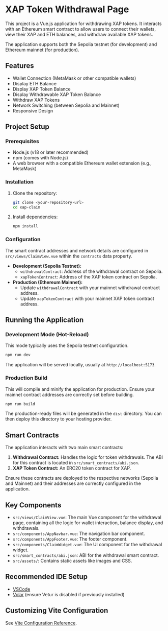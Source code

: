 # XAP Token Withdrawal Page

This project is a Vue.js application for withdrawing XAP tokens. It interacts with an Ethereum smart contract to allow users to connect their wallets, view their XAP and ETH balances, and withdraw available XAP tokens.

The application supports both the Sepolia testnet (for development) and Ethereum mainnet (for production).

## Features

- Wallet Connection (MetaMask or other compatible wallets)
- Display ETH Balance
- Display XAP Token Balance
- Display Withdrawable XAP Token Balance
- Withdraw XAP Tokens
- Network Switching (between Sepolia and Mainnet)
- Responsive Design

## Project Setup

### Prerequisites

- Node.js (v18 or later recommended)
- npm (comes with Node.js)
- A web browser with a compatible Ethereum wallet extension (e.g., MetaMask)

### Installation

1.  Clone the repository:

    ```sh
    git clone <your-repository-url>
    cd xap-claim
    ```

2.  Install dependencies:
    ```sh
    npm install
    ```

### Configuration

The smart contract addresses and network details are configured in `src/views/ClaimView.vue` within the `contracts` data property.

- **Development (Sepolia Testnet):**
  - `withdrawalContract`: Address of the withdrawal contract on Sepolia.
  - `xapTokenContract`: Address of the XAP token contract on Sepolia.
- **Production (Ethereum Mainnet):**
  - Update `withdrawalContract` with your mainnet withdrawal contract address.
  - Update `xapTokenContract` with your mainnet XAP token contract address.

## Running the Application

### Development Mode (Hot-Reload)

This mode typically uses the Sepolia testnet configuration.

```sh
npm run dev
```

The application will be served locally, usually at `http://localhost:5173`.

### Production Build

This will compile and minify the application for production. Ensure your mainnet contract addresses are correctly set before building.

```sh
npm run build
```

The production-ready files will be generated in the `dist` directory. You can then deploy this directory to your hosting provider.

## Smart Contracts

The application interacts with two main smart contracts:

1.  **Withdrawal Contract:** Handles the logic for token withdrawals. The ABI for this contract is located in `src/smart_contracts/abi.json`.
2.  **XAP Token Contract:** An ERC20 token contract for XAP.

Ensure these contracts are deployed to the respective networks (Sepolia and Mainnet) and their addresses are correctly configured in the application.

## Key Components

- `src/views/ClaimView.vue`: The main Vue component for the withdrawal page, containing all the logic for wallet interaction, balance display, and withdrawals.
- `src/components/AppNavbar.vue`: The navigation bar component.
- `src/components/AppFooter.vue`: The footer component.
- `src/components/ClaimWidget.vue`: The UI component for the withdrawal widget.
- `src/smart_contracts/abi.json`: ABI for the withdrawal smart contract.
- `src/assets/`: Contains static assets like images and CSS.

## Recommended IDE Setup

- [VSCode](https://code.visualstudio.com/)
- [Volar](https://marketplace.visualstudio.com/items?itemName=Vue.volar) (ensure Vetur is disabled if previously installed)

## Customizing Vite Configuration

See [Vite Configuration Reference](https://vite.dev/config/).
